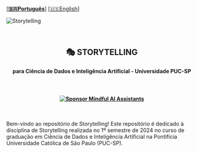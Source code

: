  \[**[🇧🇷Português](README.pt_BR.md)**\] \[[🇺🇸English](README.md)\]
<br>

<!--
<p align="center">
<img src="https://github.com/MindfulAI-Copilots-Bots/Storytelling/assets/113218619/4f2d0093-1dc4-4509-936d-b2662374938d"/>
-->
![Storytelling](https://github.com/MindfulAI-Copilots-Bots/Storytelling/assets/113218619/0f827a6e-5e03-42d7-b8bb-c11ba2f029e0)

<br> 

## <p align="center"> 🎭 STORYTELLING
#### <p align="center"> **para Ciência de Dados e Inteligência Artificial - Universidade PUC-SP** </p>

<br> 

#### <p align="center"> [![Sponsor Mindful AI Assistants](https://img.shields.io/badge/Sponsor-Mindful%20AI%20%20Assistants-brightgreen?logo=GitHub)](https://github.com/sponsors/Mindful-AI-Assistants)
<br>

Bem-vindo ao repositório de Storytelling! Este repositório é dedicado à disciplina de Storytelling realizada no 1º semestre de 2024 no curso de graduação em Ciência de Dados e Inteligência Artificial na Pontifícia Universidade Católica de São Paulo (PUC-SP).


